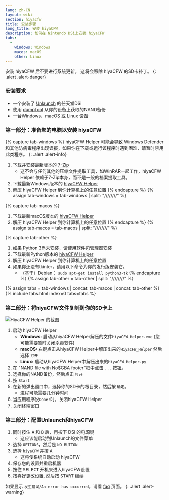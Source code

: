 ```yaml
---
lang: zh-CN
layout: wiki
section: hiyacfw
title: 安装步骤
long_title: 安装 hiyaCFW
description: 如何在 Nintendo DSi上安装 hiyaCFW
tabs:
  - 
    windows: Windows
    macos: macOS
    other: Linux
---
```


安装 hiyaCFW 后不要进行系统更新。 这将会移除 hiyaCFW 的SD卡补丁。
{: .alert .alert-danger}

### 安装要求
- 一个安装了 [Unlaunch](https://dsi.cfw.guide/installing-unlaunch) 的任天堂DSi
- 使用 [dumpTool](https://dsi.cfw.guide/dumping-nand) 从你的设备上获取的NAND备份
- 一台Windows、macOS 或 Linux 设备

### 第一部分：准备您的电脑以安装 hiyaCFW
{% capture tab-windows %}
hiyaCFW Helper 可能会导致 Windows Defender 和其他防病毒程序出现误报，如果你在下载或运行该程序时遇到困难，请暂时禁用此类程序。
{: .alert .alert-info}

1. 下载并安装最新版本的 [7-Zip](https://www.7-zip.org/download.html)
    - 这不会与任何其他的压缩文件提取工具，如WinRAR一起工作，hiyaCFW Helper 依赖于7-Zip本身，而不是一般的档案提取工具。
1. 下载最新Windows版本的 [hiyaCFW Helper](https://github.com/mondul/HiyaCFW-Helper/releases)
1. 解压 hiyaCFW Helper 到你计算机上的任意位置
{% endcapture %}
{% assign tab-windows = tab-windows | split: "////////" %}

{% capture tab-macos %}
1. 下载最新macOS版本的 [hiyaCFW Helper](https://github.com/mondul/HiyaCFW-Helper/releases)
1. 解压 hiyaCFW Helper 到你计算机上的任意位置
{% endcapture %}
{% assign tab-macos = tab-macos | split: "////////" %}

{% capture tab-other %}
1. 如果 Python 3尚未安装，请使用软件包管理器安装
1. 下载最新Python版本的 [hiyaCFW Helper](https://github.com/mondul/HiyaCFW-Helper/releases)
1. 解压 hiyaCFW Helper 到你计算机上的任意位置
1. 如果你还没有tkinter，请用以下命令为你的发行版安装它。
    - （基于）Debian： `sudo apt-get install python3-tk`
{% endcapture %}
{% assign tab-other = tab-other | split: "////////" %}

{% assign tabs = tab-windows | concat: tab-macos | concat: tab-other %}
{% include tabs.html index=0 tabs=tabs %}

### 第二部分：将hiyaCFW文件复制到你的SD卡上
![HiyaCFW Helper 的截图](https://image.ibb.co/hhzKRL/Screen-Shot-2018-10-18-at-16-30-18.png)

1. 启动 hiyaCFW Helper
    - **Windows:** 启动从hiyaCFW Helper解压的文件`HiyaCFW_Helper.exe` (您可能需要暂时关闭杀毒软件)
    - **macOS:** 右键点击从hiyaCFW Helper中解压出来的`HiyaCFW_Helper` 然后选择 `打开`
    - **Linux:** 启动从hiyaCFW Helper中解压出来的`HiyaCFW_Helper.py`
1. 在 "NAND file with No$GBA footer"框中点击 `...` 按钮。
1. 选择你的NAND备份，然后点击 `打开`
1. 按 `Start`
1. 在新的弹出窗口中，选择你的SD卡的根目录，然后按 `确定`。
    - 进程可能需要几分钟时间
1. 当应用程序说`Done!`时，关闭hiyaCFW Helper
1. 关闭终端窗口

### 第三部分：配置Unlaunch和hiyaCFW
1. 同时按住 <kbd class="face">A</kbd> 和 <kbd class="face">B</kbd> 后，再按下 DSi 的电源键
    - 这应该能启动到Unlaunch的文件菜单
1. 选择 `OPTIONS`，然后是 `NO BUTTON`
1. 选择 `hiyaCFW` 并按 <kbd class="face">A</kbd>
    - 这将使系统自动启动 hiyaCFW
1. 保存您的设置并重启机器
1. 按住 <kbd>SELECT</kbd> 开机来进入hiyaCFW设置
1. 按喜好更改设置, 然后按 <kbd>START</kbd> 继续

如果显示 `发生错误/An error has occurred`，请看 [faq](faq?faq=why-do-i-get-an-error-has-occurred-message-when-booting-hiyacfw) 页面。
{: .alert .alert-warning}
